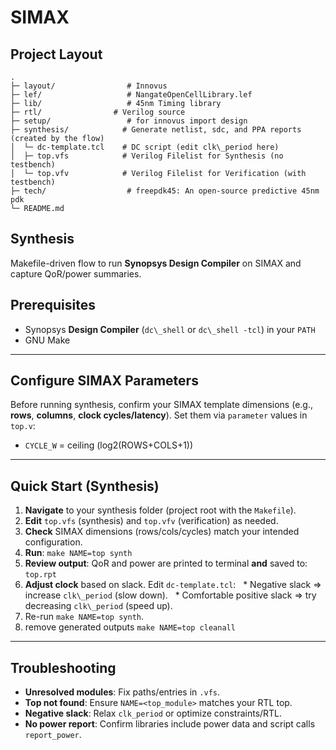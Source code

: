 # SIMAX

## Project Layout

```
.
├─ layout/                # Innovus
├─ lef/                   # NangateOpenCellLibrary.lef
├─ lib/					  # 45nm Timing library
├─ rtl/                # Verilog source
├─ setup/				  # for innovus import design
├─ synthesis/            # Generate netlist, sdc, and PPA reports (created by the flow)
│  └─ dc-template.tcl    # DC script (edit clk\_period here)
│  ├─ top.vfs            # Verilog Filelist for Synthesis (no testbench)
│  └─ top.vfv            # Verilog Filelist for Verification (with testbench)
├─ tech/				  # freepdk45: An open-source predictive 45nm pdk
└─ README.md
```
 

## Synthesis

Makefile-driven flow to run **Synopsys Design Compiler** on SIMAX and capture QoR/power summaries.

## Prerequisites

* Synopsys **Design Compiler** (`dc\_shell` or `dc\_shell -tcl`) in your `PATH`
* GNU Make

---

## Configure SIMAX Parameters

Before running synthesis, confirm your SIMAX template dimensions (e.g., **rows**, **columns**, **clock cycles/latency**).
Set them via `parameter` values in `top.v`:
* `CYCLE_W` = ceiling (log2(ROWS+COLS+1))
---

## Quick Start (Synthesis)

1. **Navigate** to your synthesis folder (project root with the `Makefile`).
2. **Edit** `top.vfs` (synthesis) and `top.vfv` (verification) as needed.
3. **Check** SIMAX dimensions (rows/cols/cycles) match your intended configuration.
4. **Run**: `make NAME=top synth`
5. **Review output**: QoR and power are printed to terminal **and** saved to: `top.rpt`
6. **Adjust clock** based on slack. Edit `dc-template.tcl`:
   \* Negative slack ⇒ increase `clk\_period` (slow down).
   \* Comfortable positive slack ⇒ try decreasing `clk\_period` (speed up).
7.  Re-run `make NAME=top synth`.
8. remove generated outputs `make NAME=top cleanall`

  

---
## Troubleshooting
* **Unresolved modules**: Fix paths/entries in `.vfs`.
* **Top not found**: Ensure `NAME=<top_module>` matches your RTL top.
* **Negative slack**: Relax `clk_period` or optimize constraints/RTL.
* **No power report**: Confirm libraries include power data and script calls `report_power`.

